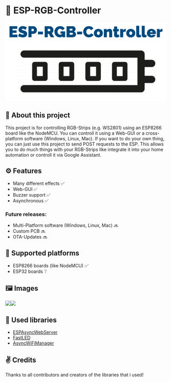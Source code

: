# 🌈 ESP-RGB-Controller
<p align="center"><img src="https://raw.githubusercontent.com/WoodyLetsCode/ESP-RGB-Controller/master/ESP-RGB-Controller.png"></p>

## 👋 About this project
This project is for controlling RGB-Strips (e.g. WS2801) using an ESP8266 board like the NodeMCU. You can controll it using a Web-GUI or a cross-platform software (Windows, Linux, Mac). If you want to do your own thing, you can just use this project to send POST requests to the ESP. This allows you to do much things with your RGB-Strips like integrate it into your home automation or controll it via Google Assistant.

## ⚙️ Features
- Many different effects ✅
- Web-GUI ✅
- Buzzer support ✅
- Asynchronous ✅
### Future releases:
- Multi-Platform software (Windows, Linux, Mac) 🔜
- Custom PCB 🔜
- OTA-Updates 🔜

## 💾 Supported platforms
- ESP8266 boards (like NodeMCU) ✅
- ESP32 boards ❔

## 🖼️ Images
<img src="https://github.com/WoodyLetsCode/ESP-RGB-Controller/raw/master/iphone-xs-with-macbook-air-in-the-background.jpg" width="50%"><img src="https://github.com/WoodyLetsCode/ESP-RGB-Controller/raw/master/ipad-pro-on-white-table.jpg" width="50%">

## 📒 Used libraries
- <a href="https://github.com/me-no-dev/ESPAsyncWebServer">ESPAsyncWebServer</a>
- <a href="https://github.com/FastLED/FastLED">FastLED</a>
- <a href="https://github.com/alanswx/ESPAsyncWiFiManager">AsyncWiFiManager</a>

## ✌️ Credits
Thanks to all contributors and creators of the libraries that i used!
